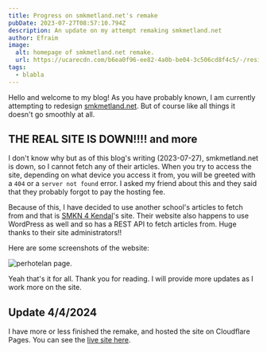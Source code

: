 ```yaml
---
title: Progress on smkmetland.net's remake
pubDate: 2023-07-27T08:57:10.794Z
description: An update on my attempt remaking smkmetland.net
author: Efraim
image:
  alt: homepage of smkmetland.net remake.
  url: https://ucarecdn.com/b6ea0f96-ee82-4a0b-be04-3c506cd8f4c5/-/resize/800x450/
tags:
  - blabla
---
```


Hello and welcome to my blog! As you have probably known, I am currently attempting to redesign [smkmetland.net](https://smkmetland.net). But of course like all things it doesn't go smoothly at all.

## THE REAL SITE IS DOWN!!!! and more

I don't know why but as of this blog's writing (2023-07-27), smkmetland.net is down, so I cannot fetch any of their articles. When you try to access the site, depending on what device you access it from, you will be greeted with a `404` or a `server not found` error. I asked my friend about this and they said that they probably forgot to pay the hosting fee.

Because of this, I have decided to use another school's articles to fetch from and that is [SMKN 4 Kendal](https://smkn4kendal.sch.id/)'s site. Their website also happens to use WordPress as well and so has a REST API to fetch articles from. Huge thanks to their site administrators!!

Here are some screenshots of the website:

![perhotelan page.](https://ucarecdn.com/478f7e7e-8489-45ec-835b-83d5e956c9ea/-/resize/800x450/smkmetland.net-perhotelan.png)

Yeah that's it for all. Thank you for reading. I will provide more updates as I work more on the site.

## Update 4/4/2024

I have more or less finished the remake, and hosted the site on Cloudflare Pages. You can see the [live site here](https://smkmetland.pages.dev).
